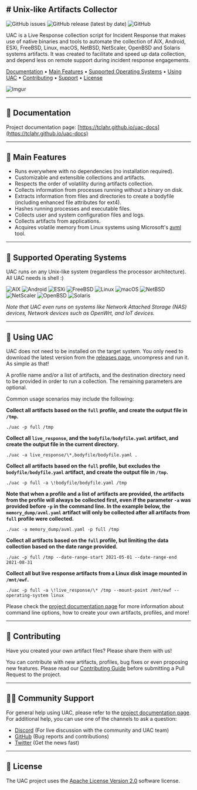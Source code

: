 ## # Unix-like Artifacts Collector

![GitHub issues](https://img.shields.io/github/issues/tclahr/uac)
![GitHub release (latest by date)](https://img.shields.io/github/v/release/tclahr/uac)
![GitHub](https://img.shields.io/github/license/tclahr/uac)

UAC is a Live Response collection script for Incident Response that makes use of native binaries and tools to automate the collection of AIX, Android, ESXi, FreeBSD, Linux, macOS, NetBSD, NetScaler, OpenBSD and Solaris systems artifacts. It was created to facilitate and speed up data collection, and depend less on remote support during incident response engagements.

[Documentation](#-documentation) •
[Main Features](#-main-features) •
[Supported Operating Systems](#-supported-operating-systems) •
[Using UAC](#-using-uac) •
[Contributing](#-contributing) •
[Support](#-community-support) •
[License](#-license)

![Imgur](https://i.imgur.com/1aEnAyA.gif)

***

## 📘 Documentation

Project documentation page: [https://tclahr.github.io/uac-docs](https://tclahr.github.io/uac-docs)

***

## 🌟 Main Features

- Runs everywhere with no dependencies (no installation required).
- Customizable and extensible collections and artifacts.
- Respects the order of volatility during artifacts collection.
- Collects information from processes running without a binary on disk.
- Extracts information from files and directories to create a bodyfile (including enhanced file attributes for ext4).
- Hashes running processes and executable files.
- Collects user and system configuration files and logs.
- Collects artifacts from applications.
- Acquires volatile memory from Linux systems using Microsoft's [avml](https://github.com/microsoft/avml) tool.

***

## 💾 Supported Operating Systems

UAC runs on any Unix-like system (regardless the processor architecture). All UAC needs is shell :)

![AIX](https://img.shields.io/static/v1?label=&message=AIX&color=brightgreen&style=for-the-badge)
![Android](https://img.shields.io/static/v1?label=&message=Android&color=green&style=for-the-badge)
![ESXi](https://img.shields.io/static/v1?label=&message=ESXi&color=blue&style=for-the-badge)
![FreeBSD](https://img.shields.io/static/v1?label=&message=FreeBSD&color=red&style=for-the-badge)
![Linux](https://img.shields.io/static/v1?label=&message=Linux&color=lightgray&style=for-the-badge)
![macOS](https://img.shields.io/static/v1?label=&message=macOS&color=blueviolet&style=for-the-badge)
![NetBSD](https://img.shields.io/static/v1?label=&message=NetBSD&color=orange&style=for-the-badge)
![NetScaler](https://img.shields.io/static/v1?label=&message=NetScaler&color=blue&style=for-the-badge)
![OpenBSD](https://img.shields.io/static/v1?label=&message=OpenBSD&color=yellow&style=for-the-badge)
![Solaris](https://img.shields.io/static/v1?label=&message=Solaris&color=lightblue&style=for-the-badge)

*Note that UAC even runs on systems like Network Attached Storage (NAS) devices, Network devices such as OpenWrt, and IoT devices.*

***

## 🚀 Using UAC

UAC does not need to be installed on the target system. You only need to download the latest version from the [releases page](https://github.com/tclahr/uac/releases), uncompress and run it. As simple as that!

A profile name and/or a list of artifacts, and the destination directory need to be provided in order to run a collection. The remaining parameters are optional.

Common usage scenarios may include the following:

**Collect all artifacts based on the ```full``` profile, and create the output file in ```/tmp```.**

```shell
./uac -p full /tmp
```

**Collect all ```live_response```, and the ```bodyfile/bodyfile.yaml``` artifact, and create the output file in the current directory.**

```shell
./uac -a live_response/\*,bodyfile/bodyfile.yaml .
```

**Collect all artifacts based on the ```full``` profile, but excludes the ```bodyfile/bodyfile.yaml``` artifact, and create the output file in ```/tmp```.**

```shell
./uac -p full -a \!bodyfile/bodyfile.yaml /tmp
```

**Note that when a profile and a list of artifacts are provided, the artifacts from the profile will always be collected first, even if the parameter ```-a``` was provided before ```-p``` in the command line. In the example below, the ```memory_dump/avml.yaml``` artifact will only be collected after all artifacts from ```full``` profile were collected.**

```shell
./uac -a memory_dump/avml.yaml -p full /tmp
```

**Collect all artifacts based on the ```full``` profile, but limiting the data collection based on the date range provided.**

```shell
./uac -p full /tmp --date-range-start 2021-05-01 --date-range-end 2021-08-31
```

**Collect all but live response artifacts from a Linux disk image mounted in ```/mnt/ewf```.**

```shell
./uac -p full -a \!live_response/\* /tmp --mount-point /mnt/ewf --operating-system linux
```

Please check the [project documentation page](https://tclahr.github.io/uac-docs) for more information about command line options, how to create your own artifacts, profiles, and more!

***

## 💙 Contributing

Have you created your own artifact files? Please share them with us!

You can contribute with new artifacts, profiles, bug fixes or even proposing new features. Please read our [Contributing Guide](CONTRIBUTING.md) before submitting a Pull Request to the project.

***

## 👨‍💻 Community Support

For general help using UAC, please refer to the [project documentation page](https://tclahr.github.io/uac-docs). For additional help, you can use one of the channels to ask a question:

- [Discord](https://discord.com/invite/digitalforensics) (For live discussion with the community and UAC team)
- [GitHub](https://github.com/tclahr/uac/issues) (Bug reports and contributions)
- [Twitter](https://twitter.com/tclahr) (Get the news fast)

***

## 📜 License

The UAC project uses the [Apache License Version 2.0](LICENSE) software license.